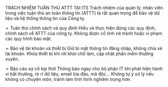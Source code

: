 TRÁCH NHIỆM TUÂN THỦ ATTT TẠI ITS
Trách nhiệm của quản lý, nhân viên trong việc tuân thủ an toàn thông tin (ATTT) là rất quan trọng để bảo vệ dữ liệu và hệ thống thông tin của Công ty.

➢ Tuân thủ chính sách và quy định
Hiểu và thực hiện đúng các quy định, chính sách về ATTT của công ty. Không được cố tình né tránh hoặc vi phạm các quy trình bảo mật.

➢ Bảo vệ tài khoản và thiết bị
Giữ bí mật thông tin đăng nhập, không chia sẻ tài khoản. Khóa thiết bị khi rời khỏi chỗ làm, cập nhật phần mềm thường xuyên.

➢ Báo cáo sự cố kịp thời
Thông báo ngay cho bộ phận IT khi phát hiện hành vi bất thường, rò rỉ dữ liệu, email lừa đảo, mã độc… Không tự ý xử lý nếu không có chuyên môn, tránh làm tình hình nghiêm trọng hơn.